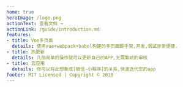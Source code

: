 ```yaml
---
home: true
heroImage: /logo.png
actionText: 查看文档 →
actionLink: /guide/introduction.md
features:
- title: Vue多页面
  details: 使用vue+webpack+babel构建的多页面脚手架,开发,调试非常便捷.
- title: 热更新
  details: 几部简单的操作就可以更新自己的APP,无需繁琐的审核
- title: 云应用
  details: 你可以将此想象成[微信-小程序]的关系,快速迭代您的app
footer: MIT Licensed | Copyright © 2018
---
```

